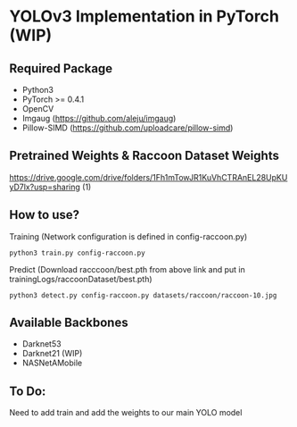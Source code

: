 # YOLOv3 Implementation in PyTorch (WIP)

## Required Package
- Python3
- PyTorch >= 0.4.1
- OpenCV
- Imgaug (https://github.com/aleju/imgaug)
- Pillow-SIMD (https://github.com/uploadcare/pillow-simd)
## Pretrained Weights & Raccoon Dataset Weights
https://drive.google.com/drive/folders/1Fh1mTowJR1KuVhCTRAnEL28UpKUyD7lx?usp=sharing (1)


## How to use?
Training (Network configuration is defined in config-raccoon.py)
```
python3 train.py config-raccoon.py
```
Predict (Download racccoon/best.pth from above link and put in trainingLogs/raccoonDataset/best.pth)
```
python3 detect.py config-raccoon.py datasets/raccoon/raccoon-10.jpg
```

## Available Backbones
- Darknet53
- Darknet21 (WIP)
- NASNetAMobile

## To Do:
Need to add train and add the weights to our main YOLO model

